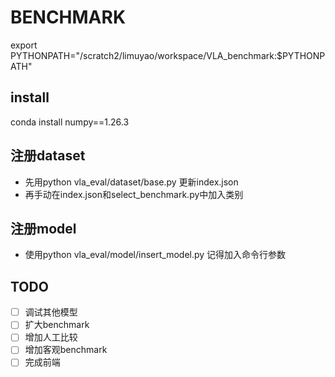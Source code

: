# BENCHMARK
export PYTHONPATH="/scratch2/limuyao/workspace/VLA_benchmark:$PYTHONPATH"
## install
conda install numpy==1.26.3
## 注册dataset
+ 先用python vla_eval/dataset/base.py 更新index.json
+ 再手动在index.json和select_benchmark.py中加入类别
## 注册model
+ 使用python vla_eval/model/insert_model.py 记得加入命令行参数
## TODO
- [ ] 调试其他模型
- [ ] 扩大benchmark
- [ ] 增加人工比较
- [ ] 增加客观benchmark
- [ ] 完成前端

